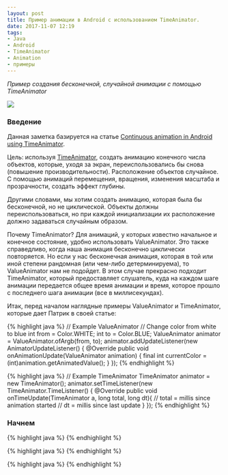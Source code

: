 ```yaml
---
layout: post
title: Пример анимации в Android с использованием TimeAnimator.
date: 2017-11-07 12:19
tags:
- Java
- Android
- TimeAnimator
- Animation
- примеры
---
```


*Пример создания бесконечной, случайной анимации с помощью TimeAnimator*

<img src="{{ site.baseurl }}/images/capture_revolution.png">

### Введение

Данная заметка базируется на статье <a href="https://medium.com/@patrick_iv/continuous-animation-using-timeanimator-5b8a903603fb">Continuous animation in Android using TimeAnimator</a>.

Цель: используя <a href="https://developer.android.com/reference/android/animation/TimeAnimator.html">TimeAnimator</a>, создать анимацию конечного числа объектов, которые, уходя за экран, переиспользовались бы снова (повышение производительности). Расположение объектов случайное. С помощью анимаций перемещения, вращения, изменения масштаба и прозрачности, создать эффект глубины.

Другими словами, мы хотим создать анимацию, которая была бы бесконечной, но не циклической. Объекты должны переиспользоваться, но при каждой инициализации их расположение должно задаваться случайным образом.

Почему ТimeAnimator? Для анимаций, у которых известно начальное и конечное состояние, удобно использовать ValueAnimator. Это также справедливо, когда наша анимация бесконечно циклически повторяется. Но если у нас бесконечная анимация, которая в той или иной степени рандомная (или чем-либо детерминируема), то ValueAnimator нам не подойдет. В этом случае прекрасно подходит TimeAnimator, который предоставляет слушатель, куда на каждом шаге анимации передается общее время анимации и время, которое прошло с последнего шага анимации (все в миллисекундах).

Итак, перед началом наглядные примеры ValueAnimator и TimeAnimator, которые дает Патрик в своей статье:

{% highlight java %}
// Example ValueAnimator
// Change color from white to blue
int from = Color.WHITE;
int to = Color.BLUE;
ValueAnimator animator = ValueAnimator.ofArgb(from, to);
animator.addUpdateListener(new AnimatorUpdateListener() {
    @Override
    public void onAnimationUpdate(ValueAnimator animation) {
        final int currentColor = (int)animation.getAnimatedValue();
    }
});
{% endhighlight %}

{% highlight java %}
// Example TimeAnimator
TimeAnimator animator = new TimeAnimator();
animator.setTimeListener(new TimeAnimator.TimeListener() {
    @Override
    public void onTimeUpdate(TimeAnimator a, long total, long dt){
        // total = millis since animation started
        // dt = millis since last update
    }
});
{% endhighlight %}

### Начнем

{% highlight java %}
{% endhighlight %}

{% highlight java %}
{% endhighlight %}

{% highlight java %}
{% endhighlight %}

